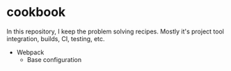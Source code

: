 # cookbook

In this repository, I keep the problem solving recipes. Mostly it's project tool integration, builds, CI, testing, etc.


- Webpack
    - Base configuration
